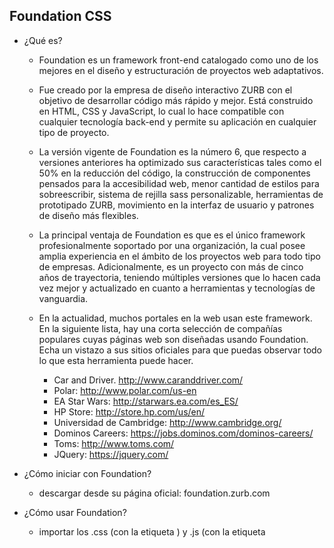 ## Foundation CSS

- ¿Qué es?

	- Foundation es un framework front-end catalogado como uno de los mejores en el diseño y estructuración de proyectos web adaptativos.

	- Fue creado por la empresa de diseño interactivo ZURB con el objetivo de desarrollar código más rápido y mejor. Está construido en HTML, CSS y JavaScript, lo cual lo hace compatible con cualquier tecnología back-end y permite su aplicación en cualquier tipo de proyecto.
	- La versión vigente de Foundation es la número 6, que respecto a versiones anteriores ha optimizado sus características tales como el 50% en la reducción del código, la construcción de componentes pensados para la accesibilidad web, menor cantidad de estilos para sobreescribir, sistema de rejilla sass personalizable, herramientas de prototipado ZURB, movimiento en la interfaz de usuario y patrones de diseño más flexibles.

	- La principal ventaja de Foundation es que es el único framework profesionalmente soportado por una organización, la cual posee amplia experiencia en el ámbito de los proyectos web para todo tipo de empresas. Adicionalmente, es un proyecto con más de cinco años de trayectoria, teniendo múltiples versiones que lo hacen cada vez mejor y actualizado en cuanto a herramientas y tecnologías de vanguardia.

	- En la actualidad, muchos portales en la web usan este framework. En la siguiente lista, hay una corta selección de compañías populares cuyas páginas web son diseñadas usando Foundation. Echa un vistazo a sus sitios oficiales para que puedas observar todo lo que esta herramienta puede hacer.

		- Car and Driver. http://www.caranddriver.com/
		- Polar: http://www.polar.com/us-en
		- EA Star Wars: http://starwars.ea.com/es_ES/
		- HP Store: http://store.hp.com/us/en/
		- Universidad de Cambridge: http://www.cambridge.org/
		- Dominos Careers: https://jobs.dominos.com/dominos-careers/
		- Toms: http://www.toms.com/
		- JQuery: https://jquery.com/

- ¿Cómo iniciar con Foundation?

	- descargar desde su página oficial: foundation.zurb.com

- ¿Cómo usar Foundation?

	- importar los .css (con la etiqueta <link>) y .js (con la etiqueta <script>) en nuestro .html

- Conceptos básicos de Grid

	- Ejemplo:

	`

		<div class="row">
			<div class="column (small/medium/large)-(1..12)">
				<div class="column small-4 medium-3 large-7">Ejemplo</div>
				<div class="row column">Columna de la totalidad del ancho</div>
				<div class="expanded row">Columna expandida</div>
			</div>
		</div>

	`

- Opciones de columna de Grid:

	- (small/medium/large)-offset-3: Permite mover bloques hacia la derecha de la rejilla. "Prefijo adaptativo"-"offset"-(numero de filas).
	- la clase end nos permite dejar espacio al final de la fila.
		- Ejemplo:

		`

			<div class="medium-3 large-3 end columns">Bloque</div>

		`